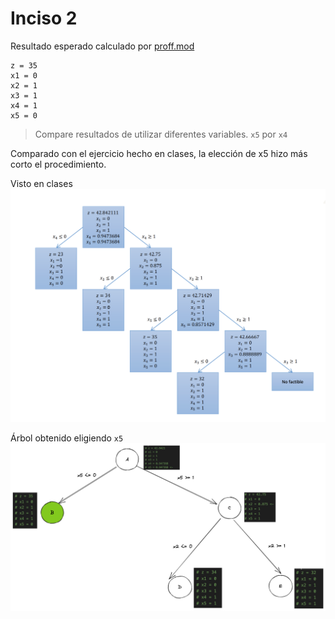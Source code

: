 # Inciso 2 

Resultado esperado calculado por [proff.mod](proof.mod)
```
z = 35
x1 = 0
x2 = 1
x3 = 1
x4 = 1
x5 = 0
```

> Compare resultados de utilizar diferentes variables. `x5` por `x4`

Comparado con el ejercicio hecho en clases, la elección de x5 hizo más corto el procedimiento. 

Visto en clases
![class.png](class.png)

Árbol obtenido eligiendo `x5`
![tree.png](tree.png)